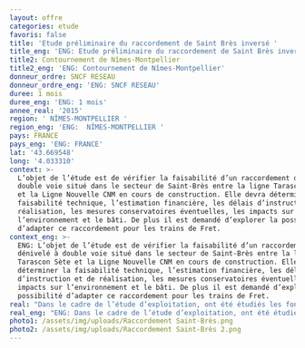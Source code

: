 ```yaml
---
layout: offre
categories: etude
favoris: false
title: 'Etude préliminaire du raccordement de Saint Brès inversé '
title_eng: 'ENG: Etude préliminaire du raccordement de Saint Brès inversé '
title2: Contournement de Nîmes-Montpellier
title2_eng: 'ENG: Contournement de Nîmes-Montpellier'
donneur_ordre: SNCF RESEAU
donneur_ordre_eng: 'ENG: SNCF RESEAU'
duree: 1 mois
duree_eng: 'ENG: 1 mois'
annee_real: '2015'
region: ' NÎMES-MONTPELLIER '
region_eng: 'ENG:  NÎMES-MONTPELLIER '
pays: FRANCE
pays_eng: 'ENG: FRANCE'
lat: '43.669548'
long: '4.033310'
context: >-
  L’objet de l’étude est de vérifier la faisabilité d’un raccordement dénivelé à
  double voie situé dans le secteur de Saint-Brès entre la ligne Tarascon Sète
  et la Ligne Nouvelle CNM en cours de construction. Elle devra déterminer la
  faisabilité technique, l’estimation financière, les délais d’instruction et de
  réalisation, les mesures conservatoires éventuelles, les impacts sur
  l’environnement et le bâti. De plus il est demandé d’explorer la possibilité
  d’adapter ce raccordement pour les trains de Fret.
context_eng: >-
  ENG: L’objet de l’étude est de vérifier la faisabilité d’un raccordement
  dénivelé à double voie situé dans le secteur de Saint-Brès entre la ligne
  Tarascon Sète et la Ligne Nouvelle CNM en cours de construction. Elle devra
  déterminer la faisabilité technique, l’estimation financière, les délais
  d’instruction et de réalisation, les mesures conservatoires éventuelles, les
  impacts sur l’environnement et le bâti. De plus il est demandé d’explorer la
  possibilité d’adapter ce raccordement pour les trains de Fret.
real: "Dans le cadre de l’étude d’exploitation, ont été étudiés les fonctionnalités et caractéristiques générales du raccordement, les temps de parcours, les contraintes et conditions d’exploitation dans la version de base, les contraintes et conditions d’exploitation dans la version avec Fret, la robustesse des différentes situations, les évolutions de trafic et les contraintes et conditions d’exploitation pour services TER différenciés.\r\n\nPour les études infrastructures, ont été étudiés la faisabilité technique du Raccordement de St Brès inversé, le tracé du raccordement, la définition des mesures conservatoires correspondantes, l’impact sur le bâti et impacts environnementaux, l’estimation des coûts, la planification."
real_eng: "ENG: Dans le cadre de l’étude d’exploitation, ont été étudiés les fonctionnalités et caractéristiques générales du raccordement, les temps de parcours, les contraintes et conditions d’exploitation dans la version de base, les contraintes et conditions d’exploitation dans la version avec Fret, la robustesse des différentes situations, les évolutions de trafic et les contraintes et conditions d’exploitation pour services TER différenciés.\r\n\nPour les études infrastructures, ont été étudiés la faisabilité technique du Raccordement de St Brès inversé, le tracé du raccordement, la définition des mesures conservatoires correspondantes, l’impact sur le bâti et impacts environnementaux, l’estimation des coûts, la planification."
photo1: /assets/img/uploads/Raccordement Saint-Brès.png
photo2: /assets/img/uploads/Raccordement Saint-Brès 2.png
---
```


